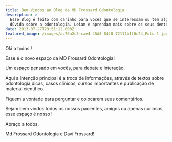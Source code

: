 ```yaml
---
title: Bem Vindos ao Blog da MD Frossard Odontologia
description: >-
  Esse Blog é feito com carinho para vocês que se interessam ou tem alguma
  dúvida sobre a odontologia. Leiam e aprendam mais sobre os seus dentes. 
date: 2013-07-27T23:51:12.000Z
featured_image: /images/ac76a2c3-cae4-45d3-84f0-72114b1f0c24_Foto-1.jpg
---
```

Olá a todos ! 

Esse é o novo espaço da MD Frossard Odontologia! 

Um espaço pensado em vocês, para debate e interação. 

Aqui a intenção principal é a troca de informações, através de textos sobre odontologia,dicas, casos clínicos, cursos importantes e publicação de material científico. 

Fiquem a vontade para perguntar e colocarem seus comentários. 

Sejam bem vindos todos os nossos pacientes, amigos ou apenas curiosos, esse espaço é nosso !   

Abraço a todos, 

Md Frossard Odontologia e Davi Frossard!
